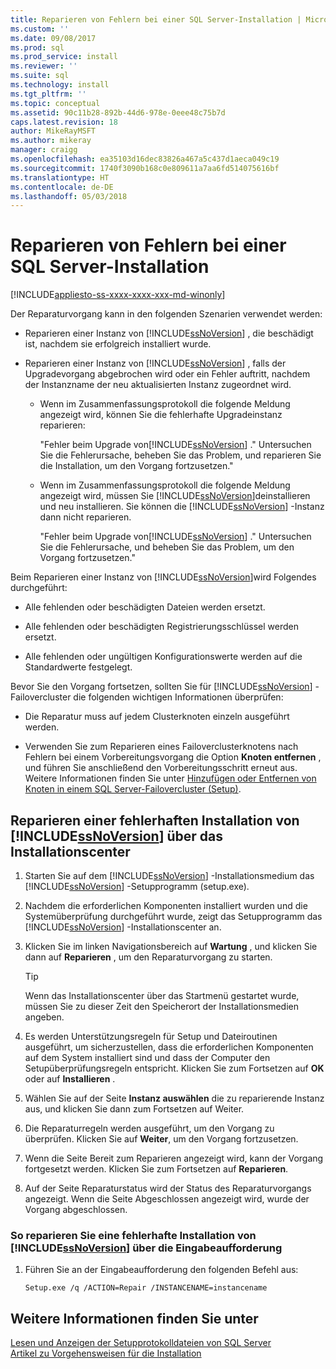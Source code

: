 ```yaml
---
title: Reparieren von Fehlern bei einer SQL Server-Installation | Microsoft-Dokumentation
ms.custom: ''
ms.date: 09/08/2017
ms.prod: sql
ms.prod_service: install
ms.reviewer: ''
ms.suite: sql
ms.technology: install
ms.tgt_pltfrm: ''
ms.topic: conceptual
ms.assetid: 90c11b28-892b-44d6-978e-0eee48c75b7d
caps.latest.revision: 18
author: MikeRayMSFT
ms.author: mikeray
manager: craigg
ms.openlocfilehash: ea35103d16dec83826a467a5c437d1aeca049c19
ms.sourcegitcommit: 1740f3090b168c0e809611a7aa6fd514075616bf
ms.translationtype: HT
ms.contentlocale: de-DE
ms.lasthandoff: 05/03/2018
---
```

# <a name="repair-a-failed-sql-server-installation"></a>Reparieren von Fehlern bei einer SQL Server-Installation

[!INCLUDE[appliesto-ss-xxxx-xxxx-xxx-md-winonly](../../includes/appliesto-ss-xxxx-xxxx-xxx-md-winonly.md)]

Der Reparaturvorgang kann in den folgenden Szenarien verwendet werden:  
  
- Reparieren einer Instanz von [!INCLUDE[ssNoVersion](../../includes/ssnoversion-md.md)] , die beschädigt ist, nachdem sie erfolgreich installiert wurde. 
  
- Reparieren einer Instanz von [!INCLUDE[ssNoVersion](../../includes/ssnoversion-md.md)] , falls der Upgradevorgang abgebrochen wird oder ein Fehler auftritt, nachdem der Instanzname der neu aktualisierten Instanz zugeordnet wird. 
  
    - Wenn im Zusammenfassungsprotokoll die folgende Meldung angezeigt wird, können Sie die fehlerhafte Upgradeinstanz reparieren:  
  
         "Fehler beim Upgrade von[!INCLUDE[ssNoVersion](../../includes/ssnoversion-md.md)] ." Untersuchen Sie die Fehlerursache, beheben Sie das Problem, und reparieren Sie die Installation, um den Vorgang fortzusetzen."  
  
    - Wenn im Zusammenfassungsprotokoll die folgende Meldung angezeigt wird, müssen Sie [!INCLUDE[ssNoVersion](../../includes/ssnoversion-md.md)]deinstallieren und neu installieren. Sie können die [!INCLUDE[ssNoVersion](../../includes/ssnoversion-md.md)] -Instanz dann nicht reparieren. 
  
         "Fehler beim Upgrade von[!INCLUDE[ssNoVersion](../../includes/ssnoversion-md.md)] ." Untersuchen Sie die Fehlerursache, und beheben Sie das Problem, um den Vorgang fortzusetzen."  
  
 Beim Reparieren einer Instanz von [!INCLUDE[ssNoVersion](../../includes/ssnoversion-md.md)]wird Folgendes durchgeführt:  
  
- Alle fehlenden oder beschädigten Dateien werden ersetzt. 
  
- Alle fehlenden oder beschädigten Registrierungsschlüssel werden ersetzt. 
  
- Alle fehlenden oder ungültigen Konfigurationswerte werden auf die Standardwerte festgelegt. 
  
 Bevor Sie den Vorgang fortsetzen, sollten Sie für [!INCLUDE[ssNoVersion](../../includes/ssnoversion-md.md)] -Failovercluster die folgenden wichtigen Informationen überprüfen:  
  
- Die Reparatur muss auf jedem Clusterknoten einzeln ausgeführt werden. 
  
- Verwenden Sie zum Reparieren eines Failoverclusterknotens nach Fehlern bei einem Vorbereitungsvorgang die Option **Knoten entfernen** , und führen Sie anschließend den Vorbereitungsschritt erneut aus. Weitere Informationen finden Sie unter [Hinzufügen oder Entfernen von Knoten in einem SQL Server-Failovercluster &#40;Setup&#41;](../../sql-server/failover-clusters/install/add-or-remove-nodes-in-a-sql-server-failover-cluster-setup.md). 
  
## <a name="repair-a-failed-installation-of-includessnoversionincludesssnoversion-mdmd-from-the-installation-center"></a>Reparieren einer fehlerhaften Installation von [!INCLUDE[ssNoVersion](../../includes/ssnoversion-md.md)] über das Installationscenter 
  
1. Starten Sie auf dem [!INCLUDE[ssNoVersion](../../includes/ssnoversion-md.md)] -Installationsmedium das [!INCLUDE[ssNoVersion](../../includes/ssnoversion-md.md)] -Setupprogramm (setup.exe). 
  
2. Nachdem die erforderlichen Komponenten installiert wurden und die Systemüberprüfung durchgeführt wurde, zeigt das Setupprogramm das [!INCLUDE[ssNoVersion](../../includes/ssnoversion-md.md)] -Installationscenter an. 
  
3. Klicken Sie im linken Navigationsbereich auf **Wartung** , und klicken Sie dann auf **Reparieren** , um den Reparaturvorgang zu starten. 
  
   >[!TIP]  
   > Wenn das Installationscenter über das Startmenü gestartet wurde, müssen Sie zu dieser Zeit den Speicherort der Installationsmedien angeben. 
  
4. Es werden Unterstützungsregeln für Setup und Dateiroutinen ausgeführt, um sicherzustellen, dass die erforderlichen Komponenten auf dem System installiert sind und dass der Computer den Setupüberprüfungsregeln entspricht. Klicken Sie zum Fortsetzen auf **OK** oder auf **Installieren** . 
  
5. Wählen Sie auf der Seite **Instanz auswählen** die zu reparierende Instanz aus, und klicken Sie dann zum Fortsetzen auf Weiter. 
  
6. Die Reparaturregeln werden ausgeführt, um den Vorgang zu überprüfen. Klicken Sie auf **Weiter**, um den Vorgang fortzusetzen. 
  
7. Wenn die Seite Bereit zum Reparieren angezeigt wird, kann der Vorgang fortgesetzt werden. Klicken Sie zum Fortsetzen auf **Reparieren**. 
  
8. Auf der Seite Reparaturstatus wird der Status des Reparaturvorgangs angezeigt. Wenn die Seite Abgeschlossen angezeigt wird, wurde der Vorgang abgeschlossen. 
  
### <a name="to-repair-a-failed-installation-of-includessnoversionincludesssnoversion-mdmd-using-command-prompt"></a>So reparieren Sie eine fehlerhafte Installation von [!INCLUDE[ssNoVersion](../../includes/ssnoversion-md.md)] über die Eingabeaufforderung  
  
1. Führen Sie an der Eingabeaufforderung den folgenden Befehl aus:  
  
    ```  
    Setup.exe /q /ACTION=Repair /INSTANCENAME=instancename  
    ```  
  
## <a name="see-also"></a>Weitere Informationen finden Sie unter  
 [Lesen und Anzeigen der Setupprotokolldateien von SQL Server](../../database-engine/install-windows/view-and-read-sql-server-setup-log-files.md)   
 [Artikel zu Vorgehensweisen für die Installation](http://msdn.microsoft.com/library/59de41e7-557f-462a-8914-53ec35496baa)  
  
  
